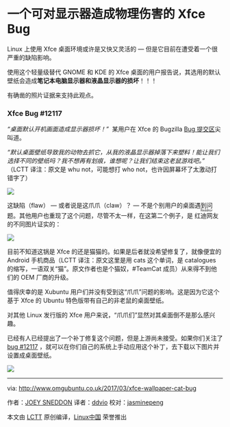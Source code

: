 一个可对显示器造成物理伤害的 Xfce Bug
=======================================

Linux 上使用 Xfce 桌面环境或许是又快又灵活的 — 但是它目前在遭受着一个很严重的缺陷影响。

使用这个轻量级替代 GNOME 和 KDE 的 Xfce 桌面的用户报告说，其选用的默认壁纸会造成**笔记本电脑显示器和液晶显示器的损坏**！！！

有确凿的照片证据来支持此观点。

### Xfce Bug #12117

_“桌面默认开机画面造成显示器损坏！”_  某用户在 Xfce 的 Bugzilla [Bug 提交区][1]尖叫道。

_“默认桌面壁纸导致我的动物去抓它，从我的液晶显示器掉落下来塑料！能让我们选择不同的壁纸吗？我不想再有划痕，谁想呢？让我们结束这老鼠游戏吧。”_ （LCTT 译注：原文是 whu not，可能想打 who not，也许因屏幕坏了太激动打错字了）

[
 ![](http://www.omgubuntu.co.uk/wp-content/uploads/2017/03/cat-xfce-bug-2-750x801.jpg) 
][6]

这缺陷（flaw） — 或者说是这爪爪（claw）？ — 不是个别用户的桌面遇到问题。其他用户也重现了这个问题，尽管不太一样，在这第二个例子，是 <ruby>红迪网友<rt>Redditor</rt></ruby> 的不同图片证实的：

 ![](http://www.omgubuntu.co.uk/wp-content/uploads/2017/03/cat-xfce-bug-1-750x395.jpeg) 

目前不知道这锅是 Xfce 的还是猫猫的。如果是后者就没希望修复了，就像便宜的 Android 手机商品（LCTT 译注：原文这里是用 cats 这个单词，是 catalogues  的缩写，一语双关“猫”。原文作者也是个猫奴，#TeamCat 成员）从来得不到他们的 OEM 厂商的升级。

值得庆幸的是 Xubuntu 用户们并没有受到这“爪爪”问题的影响。这是因为它这个基于 Xfce 的 Ubuntu 特色版带有自己的非老鼠的桌面壁纸。

对其他 Linux 发行版的 Xfce 用户来说，“爪爪们”显然对其桌面倒不是那么感兴趣。

已经有人已经提出了一个补丁修复这个问题，但是上游尚未接受。如果你们关注了 [bug #12117][1] ，就可以在你们自己的系统上手动应用这个补丁，去下载以下图片并设置成桌面壁纸。

[
 ![](http://www.omgubuntu.co.uk/wp-content/uploads/2017/03/xfce-dog-wallpaper-750x363.jpg) 
][7]

--------------------------------------------------------------------------------

via: http://www.omgubuntu.co.uk/2017/03/xfce-wallpaper-cat-bug

作者：[JOEY SNEDDON][a]
译者：[ddvio](https://github.com/ddvio)
校对：[jasminepeng](https://github.com/jasminepeng)

本文由 [LCTT](https://github.com/LCTT/TranslateProject) 原创编译，[Linux中国](https://linux.cn/) 荣誉推出

[a]:https://plus.google.com/117485690627814051450/?rel=author
[1]:https://bugzilla.xfce.org/show_bug.cgi?id=12117
[2]:https://plus.google.com/117485690627814051450/?rel=author
[3]:http://www.omgubuntu.co.uk/category/random-2
[4]:http://www.omgubuntu.co.uk/wp-content/uploads/2017/02/xubuntu.jpg
[5]:http://www.omgubuntu.co.uk/2017/03/xfce-wallpaper-cat-bug
[6]:http://www.omgubuntu.co.uk/wp-content/uploads/2017/03/cat-xfce-bug-2.jpg
[7]:http://www.omgubuntu.co.uk/wp-content/uploads/2017/03/xfce-dog-wallpaper.jpg
